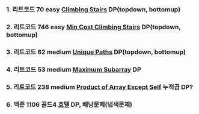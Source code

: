 ### 1. 리트코드 70 easy [Climbing Stairs](https://leetcode.com/problems/climbing-stairs/description/) DP(topdown, bottomup)

### 2. 리트코드 746 easy [Min Cost Climbing Stairs](https://leetcode.com/problems/min-cost-climbing-stairs/description/) DP(topdown, bottomup)

### 3. 리트코드 62 medium [Unique Paths](https://leetcode.com/problems/unique-paths/description/) DP(topdown, bottomup)

### 4. 리트코드 53 medium [Maximum Subarray](https://leetcode.com/problems/maximum-subarray/description/) DP

### 5. 리트코드 238 medium [Product of Array Except Self](https://leetcode.com/problems/product-of-array-except-self/description/) 누적곱 DP?

### 6. 백준 1106 골드4 [호텔](https://www.acmicpc.net/problem/1106) DP, 배낭문제(냅색문제)
